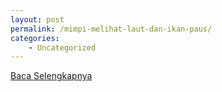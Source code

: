 ```yaml
---
layout: post
permalink: /mimpi-melihat-laut-dan-ikan-paus/
categories:
    - Uncategorized
---
```


[Baca Selengkapnya](/03)